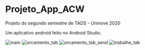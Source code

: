 # Projeto_App_ACW
Projeto do segundo semestre de TADS - Uninove 2020

Um aplicativo android feito no Android Studio.

![main](https://cdn.discordapp.com/attachments/513134190045298689/783344439925145610/unknown.png)
![orcamento_tab](https://cdn.discordapp.com/attachments/513134190045298689/783344547987718174/unknown.png)
![orcamento_tab_send](https://cdn.discordapp.com/attachments/513134190045298689/783345062334693437/unknown.png)
![trabalhe_tab](https://cdn.discordapp.com/attachments/513134190045298689/783347044009508914/unknown.png)
